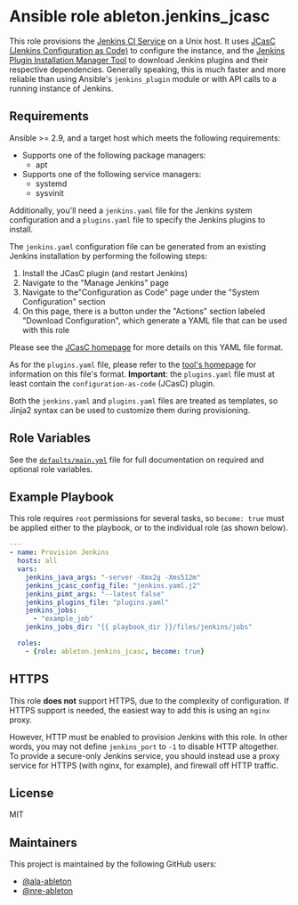 Ansible role ableton.jenkins_jcasc
==================================

This role provisions the [Jenkins CI Service][jenkins] on a Unix host. It uses [JCasC
(Jenkins Configuration as Code)][jcasc] to configure the instance, and the [Jenkins Plugin
Installation Manager Tool][pimt] to download Jenkins plugins and their respective
dependencies. Generally speaking, this is much faster and more reliable than using
Ansible's `jenkins_plugin` module or with API calls to a running instance of Jenkins.

Requirements
------------

Ansible >= 2.9, and a target host which meets the following requirements:

- Supports one of the following package managers:
  - apt
- Supports one of the following service managers:
  - systemd
  - sysvinit

Additionally, you'll need a `jenkins.yaml` file for the Jenkins system configuration and a
`plugins.yaml` file to specify the Jenkins plugins to install.

The `jenkins.yaml` configuration file can be generated from an existing Jenkins
installation by performing the following steps:

1. Install the JCasC plugin (and restart Jenkins)
2. Navigate to the "Manage Jenkins" page
3. Navigate to the"Configuration as Code" page under the "System Configuration" section
4. On this page, there is a button under the "Actions" section labeled "Download
   Configuration", which generate a YAML file that can be used with this role

Please see the [JCasC homepage][jcasc] for more details on this YAML file format.

As for the `plugins.yaml` file, please refer to the [tool's homepage][pimt] for
information on this file's format. **Important**: the `plugins.yaml` file must at least
contain the `configuration-as-code` (JCasC) plugin.

Both the `jenkins.yaml` and `plugins.yaml` files are treated as templates, so Jinja2
syntax can be used to customize them during provisioning.

Role Variables
--------------

See the [`defaults/main.yml`](defaults/main.yml) file for full documentation on required
and optional role variables.

Example Playbook
----------------

This role requires `root` permissions for several tasks, so `become: true` must be applied
either to the playbook, or to the individual role (as shown below).

```yaml
---
- name: Provision Jenkins
  hosts: all
  vars:
    jenkins_java_args: "-server -Xmx2g -Xms512m"
    jenkins_jcasc_config_file: "jenkins.yaml.j2"
    jenkins_pimt_args: "--latest false"
    jenkins_plugins_file: "plugins.yaml"
    jenkins_jobs:
      - "example_job"
    jenkins_jobs_dir: "{{ playbook_dir }}/files/jenkins/jobs"

  roles:
    - {role: ableton.jenkins_jcasc, become: true}
```

HTTPS
-----

This role **does not** support HTTPS, due to the complexity of configuration. If HTTPS
support is needed, the easiest way to add this is using an `nginx` proxy.

However, HTTP must be enabled to provision Jenkins with this role. In other words, you may
not define `jenkins_port` to `-1` to disable HTTP altogether. To provide a secure-only
Jenkins service, you should instead use a proxy service for HTTPS (with nginx, for
example), and firewall off HTTP traffic.

License
-------

MIT

Maintainers
-----------

This project is maintained by the following GitHub users:

- [@ala-ableton](https://github.com/ala-ableton)
- [@nre-ableton](https://github.com/nre-ableton)


[jcasc]: https://github.com/jenkinsci/configuration-as-code-plugin
[jenkins]: https://jenkins.io
[maven]: https://maven.apache.org
[pimt]: https://github.com/jenkinsci/plugin-installation-manager-tool
